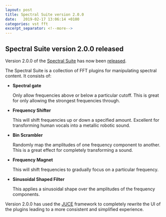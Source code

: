 ```yaml
---
layout: post
title: Spectral Suite version 2.0.0
date:   2019-02-17 13:06:14 +0100
categories: vst fft
excerpt_separator: <!--more-->
---
```


<section>
<h1>Spectral Suite version 2.0.0 released</h1>
<p>Version 2.0.0 of the <a href="/spectralsuite">Spectral Suite</a> has now been <a href="/media/SpectralSuite-v2.0.0.zip">released</a>.</p>
<!--more-->
<p>The Spectral Suite is a collection of FFT plugins for manipulating spectral content. It consists of: </p>

<ul>
<li><strong>Spectral gate</strong></li>
<p>Only allow frequencies above or below a particular cutoff. This is great for only allowing the strongest frequencies through.</p>
<li><strong>Frequency Shifter</strong></li>
<p>This will shift frequencies up or down a specified amount. Excellent for transforming human vocals into a metallic robotic sound.</p>
<li><strong>Bin Scrambler</strong></li>
<p>Randomly map the amplitudes of one frequency component to another. This is a great effect for completely transforming a sound.</p>
<li><strong>Frequency Magnet</strong></li>
<p>This will shift frequencies to gradually focus on a particular frequency.</p>
<li><strong>Sinusoidal Shaped Filter</strong></li>
<p>This applies a sinusoidal shape over the amplitudes of the frequency components.</p>
</ul>

<p>Version 2.0.0 has used the <a href="https://juce.com/">JUCE</a> framework to completely rewrite the UI of the plugins leading to a more consistent and simplified experience.</p>
 </section>
